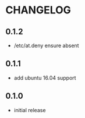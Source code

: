# CHANGELOG

## 0.1.2

* /etc/at.deny ensure absent

## 0.1.1

* add ubuntu 16.04 support

## 0.1.0

* initial release

